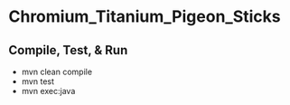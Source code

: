 # Chromium_Titanium_Pigeon_Sticks

## Compile, Test, & Run

- mvn clean compile
- mvn test
- mvn exec:java
